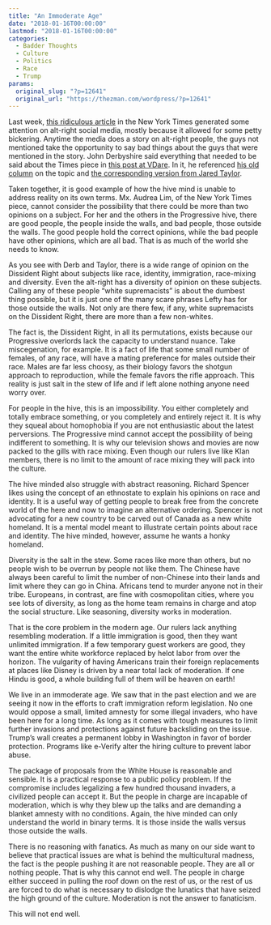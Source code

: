 ```yaml
---
title: "An Immoderate Age"
date: "2018-01-16T00:00:00"
lastmod: "2018-01-16T00:00:00"
categories:
  - Badder Thoughts
  - Culture
  - Politics
  - Race
  - Trump
params:
  original_slug: "?p=12641"
  original_url: "https://thezman.com/wordpress/?p=12641"
---
```


Last week, [this ridiculous
article](https://www.nytimes.com/2018/01/06/opinion/sunday/alt-right-asian-fetish.html?ref=oembed&_r=2) in
the New York Times generated some attention on alt-right social media,
mostly because it allowed for some petty bickering. Anytime the media
does a story on alt-right people, the guys not mentioned take the
opportunity to say bad things about the guys that were mentioned in the
story. John Derbyshire said everything that needed to be said about the
Times piece in [this post at
VDare](http://www.vdare.com/posts/the-nyt-on-the-alt-rights-asian-fetish-john-derbyshire-responds).
In it, he referenced [his old
column](http://www.vdare.com/articles/john-derbyshire-on-immigration-liberty-and-mating-choices)
on the topic and [the corresponding version from Jared
Taylor](http://www.vdare.com/articles/race-purists-are-they-slightly-nuts-jared-taylor-responds-to-john-derbyshire).

Taken together, it is good example of how the hive mind is unable to
address reality on its own terms. Mx. Audrea Lim, of the New York Times
piece, cannot consider the possibility that there could be more than two
opinions on a subject. For her and the others in the Progressive hive,
there are good people, the people inside the walls, and bad people,
those outside the walls. The good people hold the correct opinions,
while the bad people have other opinions, which are all bad. That is as
much of the world she needs to know.

As you see with Derb and Taylor, there is a wide range of opinion on the
Dissident Right about subjects like race, identity, immigration,
race-mixing and diversity. Even the alt-right has a diversity of opinion
on these subjects. Calling any of these people “white supremacists” is
about the dumbest thing possible, but it is just one of the many scare
phrases Lefty has for those outside the walls. Not only are there few,
if any, white supremacists on the Dissident Right, there are more than a
few non-whites.

The fact is, the Dissident Right, in all its permutations, exists
because our Progressive overlords lack the capacity to understand
nuance. Take miscegenation, for example. It is a fact of life that some
small number of females, of any race, will have a mating preference for
males outside their race. Males are far less choosy, as their biology
favors the shotgun approach to reproduction, while the female favors the
rifle approach. This reality is just salt in the stew of life and if
left alone nothing anyone need worry over.

For people in the hive, this is an impossibility. You either completely
and totally embrace something, or you completely and entirely reject it.
It is why they squeal about homophobia if you are not enthusiastic about
the latest perversions. The Progressive mind cannot accept the
possibility of being indifferent to something. It is why our television
shows and movies are now packed to the gills with race mixing. Even
though our rulers live like Klan members, there is no limit to the
amount of race mixing they will pack into the culture.

The hive minded also struggle with abstract reasoning. Richard Spencer
likes using the concept of an ethnostate to explain his opinions on race
and identity. It is a useful way of getting people to break free from
the concrete world of the here and now to imagine an alternative
ordering. Spencer is not advocating for a new country to be carved out
of Canada as a new white homeland. It is a mental model meant to
illustrate certain points about race and identity. The hive minded,
however, assume he wants a honky homeland.

Diversity is the salt in the stew. Some races like more than others, but
no people wish to be overrun by people not like them. The Chinese have
always been careful to limit the number of non-Chinese into their lands
and limit where they can go in China. Africans tend to murder anyone not
in their tribe. Europeans, in contrast, are fine with cosmopolitan
cities, where you see lots of diversity, as long as the home team
remains in charge and atop the social structure. Like seasoning,
diversity works in moderation.

That is the core problem in the modern age. Our rulers lack anything
resembling moderation. If a little immigration is good, then they want
unlimited immigration. If a few temporary guest workers are good, they
want the entire white workforce replaced by helot labor from over the
horizon. The vulgarity of having Americans train their foreign
replacements at places like Disney is driven by a near total lack of
moderation. If one Hindu is good, a whole building full of them will be
heaven on earth!

We live in an immoderate age. We saw that in the past election and we
are seeing it now in the efforts to craft immigration reform
legislation. No one would oppose a small, limited amnesty for some
illegal invaders, who have been here for a long time. As long as it
comes with tough measures to limit further invasions and protections
against future backsliding on the issue. Trump’s wall creates a
permanent lobby in Washington in favor of border protection. Programs
like e-Verify alter the hiring culture to prevent labor abuse.

The package of proposals from the White House is reasonable and
sensible. It is a practical response to a public policy problem. If the
compromise includes legalizing a few hundred thousand invaders, a
civilized people can accept it. But the people in charge are incapable
of moderation, which is why they blew up the talks and are demanding a
blanket amnesty with no conditions. Again, the hive minded can only
understand the world in binary terms. It is those inside the walls
versus those outside the walls.

There is no reasoning with fanatics. As much as many on our side want to
believe that practical issues are what is behind the multicultural
madness, the fact is the people pushing it are not reasonable people.
They are all or nothing people. That is why this cannot end well. The
people in charge either succeed in pulling the roof down on the rest of
us, or the rest of us are forced to do what is necessary to dislodge the
lunatics that have seized the high ground of the culture. Moderation is
not the answer to fanaticism.

This will not end well.
